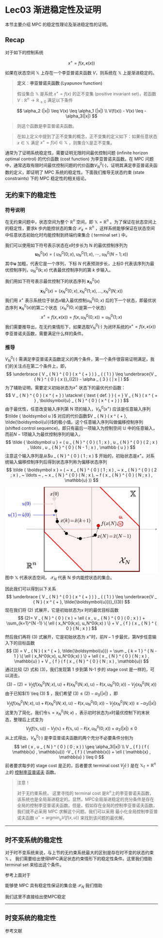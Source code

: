 # Lec03 渐进稳定性及证明

本节主要介绍 MPC 的稳定性理论及渐进稳定性的证明。

## Recap

对于如下的控制系统 

$$
x^{+} = f(x, \kappa(x))
$$

如果在状态空间 $\mathbb{X}$ 上存在一个李亚普诺夫函数 $V$，则系统在 $\mathbb{X}$ 上是渐进稳定的。

> **定义**：**李亚普诺夫函数 (Lyapunov function)** 
>
> 假设集合 $\mathbb{X}$ 是系统 $x^+ = f(x)$ 的正不变集 (positive invariant set)，若函数 $V : \mathbb{R}^n \rightarrow \mathbb{R}_{\geq 0}$ 满足以下条件

$$
\alpha_2 (|x|) \leq V(x) \leq \alpha_1 (|x|) \\
V(f(x)) - V(x) \leq - \alpha_3(|x|)
$$
> 则这个函数是李亚普诺夫函数。

> 在如上定义中提到了正不变集的概念，正不变集的定义如下：如果任意状态 $x \in \mathbb{X}$ 满足 $x^+ = f(x) \in \mathbb{X}$ ，则集合$\mathbb{X}$是正不变集。

通常为了证明系统稳定性，需要证明无限时间最优控制问题 (infinite horizon optimal control) 的代价函数 (cost function)  为李亚普诺夫函数。在 MPC 问题中，通常选取有限时间最优控制问题的代价函数$V_N^0(\cdot)$，证明其满足李亚普诺夫函数的定义，即证明了 MPC 系统的稳定性。下面我们推导无状态约束 (state constraints) 下的 MPC 稳定性的相关结论。

## 无约束下的稳定性

### 符号说明

在无约束问题中，状态空间为整个 $\mathbb{R}^n$ 空间，即 $\mathbb{X} = \mathbb{R}^n$ 。为了保证在状态空间上的稳定性，要求$k$ 步内能控状态的集合 $\mathcal{X}_k = \mathbb{R}^n$ ，这样系统能够保证在状态空间中任意状态初始化时均能控制到终端约束集合 ( terminal set ) 中。

我们可以使用如下符号表示状态在$x$时步长为 N 的最优控制序列为
$$
\boldsymbol{u}_N^0(x) = (~u_N^0(0;x), ~ u_N^0(1; x),  ~\cdots , ~u_N^0 (N-1; x))
$$
其中$\boldsymbol{u}$ 加粗，代表它是一个序列，下标 $N$ 代表预测步长，上标$0$ 代表该序列为最优控制序列，$u_N^0(k; x)$ 代表最优控制序列的第 $k$ 步输入。

我们用如下符号表示最优控制下的状态序列 $\boldsymbol{x}_N^0(x)$
$$
\boldsymbol{x}_N^0(x) = ( x _ { N } ^ { 0 } ( 0 ; x ) , x _ { N } ^ { 0 } ( 1 ; x ) , \ldots , x _ { N } ^ { 0 } ( N ; x ) )
$$
我们用 $x^+$ 表示系统位于状态$x$输入最优控制$u_N^0(0;x)$ 后的下一个状态，即最优状态序列 $\boldsymbol{x}_N^0(x)$的第二个状态（$x _ { N } ^ { 0 } ( 0 ; x )$是第一个状态）
$$
x^+ = f(x, \kappa(x))=  f(x, u_N^0(0;x)) = u_N^0(1;x)
$$
我们需要推导出，在无约束情形下，如果选取$V_N^0(\cdot)$ 为闭环系统的$x^+ = f(x, \kappa(x))$李亚普诺夫函数，需要满足什么样的条件。

### 推导

$V_N^0(\cdot)$ 需满足李亚普诺夫函数定义的两个条件，第一个条件很容易证明满足，我们的关注点在第二个条件上，即，
$$
\underbrace { V _ { N } ^ { 0 } ( x ^ { + } ) } _ { ( 1 ) } \leq \underbrace{V _ { N } ^ { 0 } ( x )}_{(2)} - \alpha _ { 3 } ( | x | )
$$
为了辅助证明，需要定义初始状态为$x^+$ 状态下的最优代价函数：
$$
V _ { N } ^ { 0 } ( x ^ { + } ) \stackrel { \text { def. } } { = } V _ { N } ( x ^ { + } , \boldsymbol{u} _ { N } ^ { 0 } ( x ^ { + } ) ) 
$$
由于最优性，任意改变输入序列第 N 项的输入，$V _ { N } ^ { 0 } ( x ^ { + } )$ 应该是任意输入序列 $\tilde { \boldsymbol u }$ 对应的代价函数$V _ { N } ( x ^ { + }, \tilde{\boldsymbol{u}})$的极小值。这个任意输入序列叫做偏移控制序列 (shifted control sequence)，即只有最后一项输入为控制空间 $\mathbb{U}$ 中的任意输入，而前$N-1$项输入为最优控制序列的输入，
$$
\tilde { \boldsymbol u } = ( u _ { N } ^ { 0 } ( 1 ; x ) , u _ { N } ^ { 0 } ( 2 ; x ) , \ldots , u _ { N } ^ { 0 } ( N - 1 ; x ) , \mathbb { u } )
$$
注意这个输入序列是从$u _ { N } ^ { 0 } ( 1 ; x ) $ 开始的，初始状态是$x^{+}$。对系统输入偏移控制序列后得到状态序列称为偏移状态序列
$$
\tilde { \boldsymbol x } = ( ~ x _ { N } ^ { 0 } ( 1 ; x ) , ~  x _ { N } ^ { 0 } ( 2 ; x ) , ~ \ldots ~  , ~  x _ { N } ^ { 0 } ( N ; x ), ~  f ( x _ { N } ^ { 0 } ( N ; x ) , \mathbb{u} ))
$$

![偏移控制序列的最后一项输入是控制空间的任意采样](figures/Lec0302.png)
图中 $\mathbb{X}$ 代表状态空间，  $\mathcal{X}_N$ 代表 N 步内能控状态的集合。

因此我们可以得到以下关系
$$
\underbrace { V _ { N } ^ { 0 } ( x ^ { + } ) } _ { ( 1 ) } \leq  \underbrace{V _ { N } ( x ^ { + }, \tilde{\boldsymbol{u}})}_{(3)}
$$
现在我们将 (2) 式展开，它是初始状态为$x$ 时的最优目标函数
$$
(2)= V _ { N } ^ { 0 } ( x ) = \ell ( x , u _ { N } ^ { 0 } ( 0 ; x ) ) + \sum_{k=1}^{N -1} \{ \ell ( x_N^0(k;x), u_N^0(k;x) ) \} + V _ { f } ( x _ { N } ^ { 0 } ( N ; x ) )
$$
然后我们再将 (3) 式展开，它是初始状态为 $x^+$时，前$N-1$ 步最优，第$N$步任意输入下的目标函数
$$
(3) = V _ { N } ( x ^ { + }, \tilde{\boldsymbol{u}}) = \sum _ { k = 1 } ^ { N - 1 } \{ \ell ( x_N^0(k;x), u_N^0(k;x) )  \} + \ell ( x _ { N } ^ { 0 } ( N ; x ) , \mathbb{u} ) +  V _ { f } ( f (  x _ { N } ^ { 0 } ( N ; x ) , \mathbb{u})
$$
通过比较 (2) 式和 (3)，我们发现第 1 步到第 N-1 步的 stage cost 是一样的，可以消去，
$$
(3) - (2) =  V _ { f } ( f (  x _ { N } ^ { 0 } ( N ; x ) , \mathbb{u}) + \ell ( x _ { N } ^ { 0 } ( N ; x ) , \mathbb{u} ) - \ell ( x , u _ { N } ^ { 0 } ( 0 ; x ) ) -V _ { f } ( x _ { N } ^ { 0 } ( N ; x ) )
$$
由于已知$(1)  \leq (3) $ ，我们希望 $(3) \leq (2) - \alpha_3(|x|)$ ，即
$$
V _ { f } ( f (  x _ { N } ^ { 0 } ( N ; x ) , \mathbb{u}) + \ell ( x _ { N } ^ { 0 } ( N ; x ) , \mathbb{u} ) - \ell ( x , u _ { N } ^ { 0 } ( 0 ; x ) ) -V _ { f } ( x _ { N } ^ { 0 } ( N ; x ) ) \leq - \alpha_3(|x|)
$$
这里为了简化，我们令$\mathbb{x} = x_N^0(N; x)$ ，表示初时状态为$x$时最优控制下的末状态，整理后上式变为
$$
V _ { f } ( f (  \mathbb{x} , \mathbb{u})) -V _ { f } ( \mathbb{x}) + \ell ( \mathbb{x} , \mathbb{u} )  - \ell ( x , u _ { N } ^ { 0 } ( 0 ; x ) )   + \alpha_3(|x|) \leq 0
$$
从上式得出，$V_N^0(\cdot)$ 是李亚普诺夫函数的两个充分不必要条件分别为
$$
\ell ( x , u _ { N } ^ { 0 } ( 0 ; x ) )  \geq \alpha_3(|x|) \\
V _ { f } ( f (  \mathbb{x} , \mathbb{u})) -V _ { f } ( \mathbb{x}) + \ell ( \mathbb{x} , \mathbb{u} ) \leq 0
$$
前者要求每步的 stage cost 是正的，后者要求 terminal cost $V_f(\cdot)$ 是在 $\mathbb{X_f} = \mathbb{R}^n$ 上的 [控制李亚普诺夫](https://zh.wikipedia.org/wiki/%E6%8E%A7%E5%88%B6%E6%9D%8E%E4%BA%9E%E6%99%AE%E8%AB%BE%E5%A4%AB%E5%87%BD%E6%95%B8) 函数。

> 注意！
>
> 对于无约束系统， 这里寻找的 terminal cost 是$\mathbb{R}^n$上的李亚普诺夫函数，该系统也是全局渐进稳定的。显然，MPC全局渐进稳定的充分条件是存在全局的控制李亚普诺夫函数。但是，假如存在全局的控制李亚普诺夫函数，我们就不必采用 MPC 求解这个问题。我们可以采用 最小化全局控制李亚普诺夫函数 $u^\star = \operatorname{argmin}_u V(f(x, u))$  来找到该问题的最优解。

---

## 时不变系统的稳定性

对于时不变系统来说，与上节的无约束系统最大的区别是存在时不变的状态约束 $\mathbb{X}$ 。 我们需要给出使得MPC满足状态约束情形下的稳定性条件。这里我们借助 terminal set 来给出这个条件。

参考上面对于


能够使 MPC 具有稳定性保证的集合是 $\mathcal{X}_N$ 我们借助


我们这里不直接给出使MPC稳定

---
## 时变系统的稳定性

参考文献
